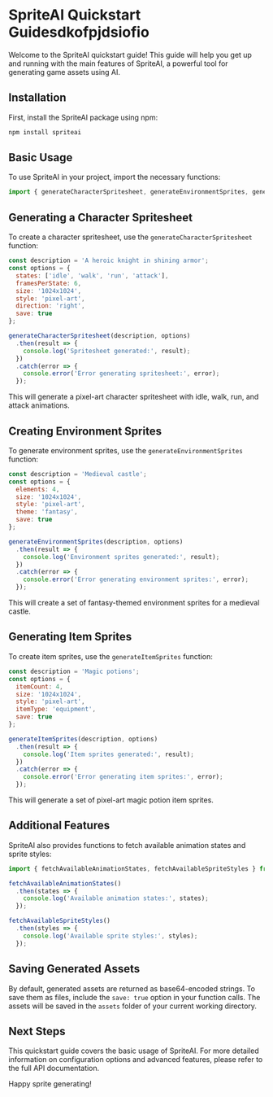 # SpriteAI Quickstart Guidesdkofpjdsiofio

Welcome to the SpriteAI quickstart guide! This guide will help you get up and running with the main features of SpriteAI, a powerful tool for generating game assets using AI.

## Installation

First, install the SpriteAI package using npm:

```bash
npm install spriteai
```

## Basic Usage

To use SpriteAI in your project, import the necessary functions:

```javascript
import { generateCharacterSpritesheet, generateEnvironmentSprites, generateItemSprites } from 'spriteai';
```

## Generating a Character Spritesheet

To create a character spritesheet, use the `generateCharacterSpritesheet` function:

```javascript
const description = 'A heroic knight in shining armor';
const options = {
  states: ['idle', 'walk', 'run', 'attack'],
  framesPerState: 6,
  size: '1024x1024',
  style: 'pixel-art',
  direction: 'right',
  save: true
};

generateCharacterSpritesheet(description, options)
  .then(result => {
    console.log('Spritesheet generated:', result);
  })
  .catch(error => {
    console.error('Error generating spritesheet:', error);
  });
```

This will generate a pixel-art character spritesheet with idle, walk, run, and attack animations.

## Creating Environment Sprites

To generate environment sprites, use the `generateEnvironmentSprites` function:

```javascript
const description = 'Medieval castle';
const options = {
  elements: 4,
  size: '1024x1024',
  style: 'pixel-art',
  theme: 'fantasy',
  save: true
};

generateEnvironmentSprites(description, options)
  .then(result => {
    console.log('Environment sprites generated:', result);
  })
  .catch(error => {
    console.error('Error generating environment sprites:', error);
  });
```

This will create a set of fantasy-themed environment sprites for a medieval castle.

## Generating Item Sprites

To create item sprites, use the `generateItemSprites` function:

```javascript
const description = 'Magic potions';
const options = {
  itemCount: 4,
  size: '1024x1024',
  style: 'pixel-art',
  itemType: 'equipment',
  save: true
};

generateItemSprites(description, options)
  .then(result => {
    console.log('Item sprites generated:', result);
  })
  .catch(error => {
    console.error('Error generating item sprites:', error);
  });
```

This will generate a set of pixel-art magic potion item sprites.

## Additional Features

SpriteAI also provides functions to fetch available animation states and sprite styles:

```javascript
import { fetchAvailableAnimationStates, fetchAvailableSpriteStyles } from 'spriteai';

fetchAvailableAnimationStates()
  .then(states => {
    console.log('Available animation states:', states);
  });

fetchAvailableSpriteStyles()
  .then(styles => {
    console.log('Available sprite styles:', styles);
  });
```

## Saving Generated Assets

By default, generated assets are returned as base64-encoded strings. To save them as files, include the `save: true` option in your function calls. The assets will be saved in the `assets` folder of your current working directory.

## Next Steps

This quickstart guide covers the basic usage of SpriteAI. For more detailed information on configuration options and advanced features, please refer to the full API documentation.

Happy sprite generating!
